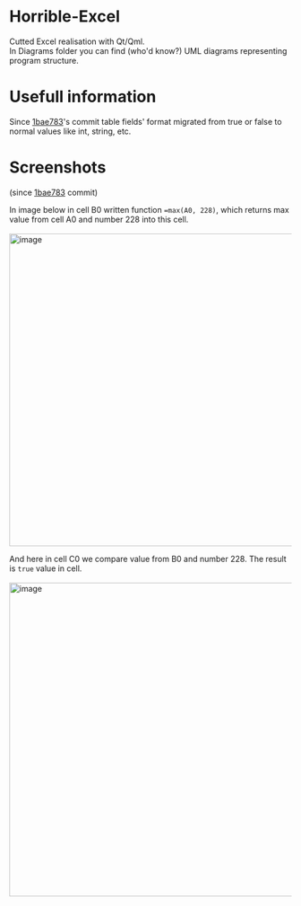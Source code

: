 # Horrible-Excel
Cutted Excel realisation with Qt/Qml.<br>
In Diagrams folder you can find (who'd know?) UML diagrams representing program structure.

# Usefull information
Since [1bae783](https://github.com/Gohnnyman/Horrible-Excel/commit/1bae783526e7a1ac5c1d00a23fcfec08fdb7287b)'s commit table fields' format migrated from true or false to normal values like int, string, etc.

# Screenshots 
(since [1bae783](https://github.com/Gohnnyman/Horrible-Excel/commit/1bae783526e7a1ac5c1d00a23fcfec08fdb7287b) commit)

In image below in cell B0 written function `=max(A0, 228)`, which returns max value from cell A0 and number 228 into this cell.  <br><br>
<img width="557" alt="image" src="https://user-images.githubusercontent.com/57104366/166162220-2a86eefe-a831-4c6c-aa84-d79bef2248a3.png">


And here in cell C0 we compare value from B0 and number 228. The result is `true` value in cell. <br><br>
<img width="559" alt="image" src="https://user-images.githubusercontent.com/57104366/166162227-f6002333-0504-474e-98a5-aec59a03e248.png">
